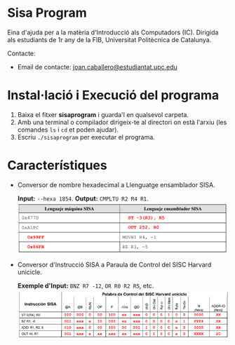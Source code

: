 # Sisa Program
Eina d'ajuda per a la matèria d'Introducció als Computadors (IC).
Dirigida als estudiants de 1r any de la FIB, Universitat Politècnica de Catalunya.

Contacte:
* Email de contacte: joan.caballero@estudiantat.upc.edu

# Instal·lació i Execució del programa
1. Baixa el fitxer __sisaprogram__ i guarda'l en qualsevol carpeta.
2. Amb una terminal o compilador dirigeix-te al directori on està l'arxiu (les comandes `ls` i `cd` et poden ajudar).
3. Escriu `./sisaprogram` per executar el programa.

# Característiques
* Conversor de nombre hexadecimal a Llenguatge ensamblador SISA.

     **Input:** `--hexa 1854`. **Output:** `CMPLTU R2 R4 R1`.
     ![](Images/hexa_to_sisa.png)
     
* Conversor d'Instrucció SISA a Paraula de Control del SISC Harvard unicicle.

     **Exemple d'Input:** `BNZ R7 -12`, `OR R0 R2 R5`, etc.
     ![](Images/paraula_control_v1.png)
